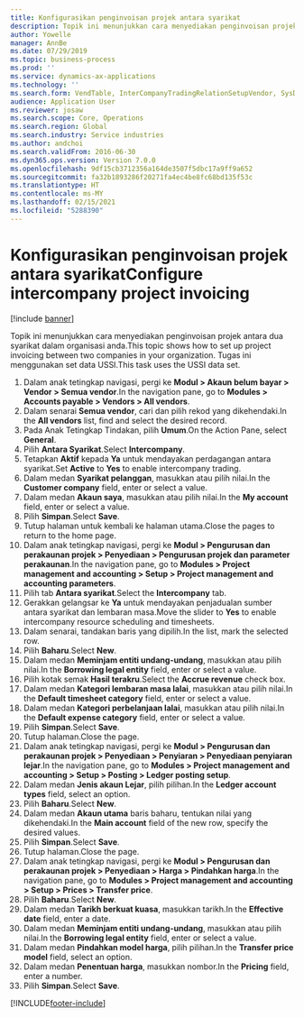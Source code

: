 ```yaml
---
title: Konfigurasikan penginvoisan projek antara syarikat
description: Topik ini menunjukkan cara menyediakan penginvoisan projek antara dua syarikat dalam organisasi anda.
author: Yowelle
manager: AnnBe
ms.date: 07/29/2019
ms.topic: business-process
ms.prod: ''
ms.service: dynamics-ax-applications
ms.technology: ''
ms.search.form: VendTable, InterCompanyTradingRelationSetupVendor, SysDataAreaSelectLookup, ProjParameters, ProjPosting, ProjTransferPrice
audience: Application User
ms.reviewer: josaw
ms.search.scope: Core, Operations
ms.search.region: Global
ms.search.industry: Service industries
ms.author: andchoi
ms.search.validFrom: 2016-06-30
ms.dyn365.ops.version: Version 7.0.0
ms.openlocfilehash: 9df15cb3712356a164de3507f5dbc17a9ff9a652
ms.sourcegitcommit: fa32b1893286f20271fa4ec4be8fc68bd135f53c
ms.translationtype: HT
ms.contentlocale: ms-MY
ms.lasthandoff: 02/15/2021
ms.locfileid: "5288390"
---
```

# <a name="configure-intercompany-project-invoicing"></a><span data-ttu-id="c5fd6-103">Konfigurasikan penginvoisan projek antara syarikat</span><span class="sxs-lookup"><span data-stu-id="c5fd6-103">Configure intercompany project invoicing</span></span>

[!include [banner](../../includes/banner.md)]

<span data-ttu-id="c5fd6-104">Topik ini menunjukkan cara menyediakan penginvoisan projek antara dua syarikat dalam organisasi anda.</span><span class="sxs-lookup"><span data-stu-id="c5fd6-104">This topic shows how to set up project invoicing between two companies in your organization.</span></span> <span data-ttu-id="c5fd6-105">Tugas ini menggunakan set data USSI.</span><span class="sxs-lookup"><span data-stu-id="c5fd6-105">This task uses the USSI data set.</span></span>

1. <span data-ttu-id="c5fd6-106">Dalam anak tetingkap navigasi, pergi ke **Modul > Akaun belum bayar > Vendor > Semua vendor**.</span><span class="sxs-lookup"><span data-stu-id="c5fd6-106">In the navigation pane, go to **Modules > Accounts payable > Vendors > All vendors**.</span></span>
2. <span data-ttu-id="c5fd6-107">Dalam senarai **Semua vendor**, cari dan pilih rekod yang dikehendaki.</span><span class="sxs-lookup"><span data-stu-id="c5fd6-107">In the **All vendors** list, find and select the desired record.</span></span>
3. <span data-ttu-id="c5fd6-108">Pada Anak Tetingkap Tindakan, pilih **Umum**.</span><span class="sxs-lookup"><span data-stu-id="c5fd6-108">On the Action Pane, select **General**.</span></span>
4. <span data-ttu-id="c5fd6-109">Pilih **Antara Syarikat**.</span><span class="sxs-lookup"><span data-stu-id="c5fd6-109">Select **Intercompany**.</span></span>
5. <span data-ttu-id="c5fd6-110">Tetapkan **Aktif** kepada **Ya** untuk mendayakan perdagangan antara syarikat.</span><span class="sxs-lookup"><span data-stu-id="c5fd6-110">Set **Active** to **Yes** to enable intercompany trading.</span></span>
6. <span data-ttu-id="c5fd6-111">Dalam medan **Syarikat pelanggan**, masukkan atau pilih nilai.</span><span class="sxs-lookup"><span data-stu-id="c5fd6-111">In the **Customer company** field, enter or select a value.</span></span>
7. <span data-ttu-id="c5fd6-112">Dalam medan **Akaun saya**, masukkan atau pilih nilai.</span><span class="sxs-lookup"><span data-stu-id="c5fd6-112">In the **My account** field, enter or select a value.</span></span>
8. <span data-ttu-id="c5fd6-113">Pilih **Simpan**.</span><span class="sxs-lookup"><span data-stu-id="c5fd6-113">Select **Save**.</span></span>
9. <span data-ttu-id="c5fd6-114">Tutup halaman untuk kembali ke halaman utama.</span><span class="sxs-lookup"><span data-stu-id="c5fd6-114">Close the pages to return to the home page.</span></span>
10. <span data-ttu-id="c5fd6-115">Dalam anak tetingkap navigasi, pergi ke **Modul > Pengurusan dan perakaunan projek > Penyediaan > Pengurusan projek dan parameter perakaunan**.</span><span class="sxs-lookup"><span data-stu-id="c5fd6-115">In the navigation pane, go to **Modules > Project management and accounting > Setup > Project management and accounting parameters**.</span></span>
11. <span data-ttu-id="c5fd6-116">Pilih tab **Antara syarikat**.</span><span class="sxs-lookup"><span data-stu-id="c5fd6-116">Select the **Intercompany** tab.</span></span>
12. <span data-ttu-id="c5fd6-117">Gerakkan gelangsar ke **Ya** untuk mendayakan penjadualan sumber antara syarikat dan lembaran masa.</span><span class="sxs-lookup"><span data-stu-id="c5fd6-117">Move the slider to **Yes** to enable intercompany resource scheduling and timesheets.</span></span>
13. <span data-ttu-id="c5fd6-118">Dalam senarai, tandakan baris yang dipilih.</span><span class="sxs-lookup"><span data-stu-id="c5fd6-118">In the list, mark the selected row.</span></span>
14. <span data-ttu-id="c5fd6-119">Pilih **Baharu**.</span><span class="sxs-lookup"><span data-stu-id="c5fd6-119">Select **New**.</span></span>
15. <span data-ttu-id="c5fd6-120">Dalam medan **Meminjam entiti undang-undang**, masukkan atau pilih nilai.</span><span class="sxs-lookup"><span data-stu-id="c5fd6-120">In the **Borrowing legal entity** field, enter or select a value.</span></span>
16. <span data-ttu-id="c5fd6-121">Pilih kotak semak **Hasil terakru**.</span><span class="sxs-lookup"><span data-stu-id="c5fd6-121">Select the **Accrue revenue** check box.</span></span>
17. <span data-ttu-id="c5fd6-122">Dalam medan **Kategori lembaran masa lalai**, masukkan atau pilih nilai.</span><span class="sxs-lookup"><span data-stu-id="c5fd6-122">In the **Default timesheet category** field, enter or select a value.</span></span>
18. <span data-ttu-id="c5fd6-123">Dalam medan **Kategori perbelanjaan lalai**, masukkan atau pilih nilai.</span><span class="sxs-lookup"><span data-stu-id="c5fd6-123">In the **Default expense category** field, enter or select a value.</span></span>
19. <span data-ttu-id="c5fd6-124">Pilih **Simpan**.</span><span class="sxs-lookup"><span data-stu-id="c5fd6-124">Select **Save**.</span></span>
20. <span data-ttu-id="c5fd6-125">Tutup halaman.</span><span class="sxs-lookup"><span data-stu-id="c5fd6-125">Close the page.</span></span>
21. <span data-ttu-id="c5fd6-126">Dalam anak tetingkap navigasi, pergi ke **Modul > Pengurusan dan perakaunan projek > Penyediaan > Penyiaran > Penyediaan penyiaran lejar**.</span><span class="sxs-lookup"><span data-stu-id="c5fd6-126">In the navigation pane, go to **Modules > Project management and accounting > Setup > Posting > Ledger posting setup**.</span></span>
22. <span data-ttu-id="c5fd6-127">Dalam medan **Jenis akaun Lejar**, pilih pilihan.</span><span class="sxs-lookup"><span data-stu-id="c5fd6-127">In the **Ledger account types** field, select an option.</span></span>
23. <span data-ttu-id="c5fd6-128">Pilih **Baharu**.</span><span class="sxs-lookup"><span data-stu-id="c5fd6-128">Select **New**.</span></span>
24. <span data-ttu-id="c5fd6-129">Dalam medan **Akaun utama** baris baharu, tentukan nilai yang dikehendaki.</span><span class="sxs-lookup"><span data-stu-id="c5fd6-129">In the **Main account** field of the new row, specify the desired values.</span></span>
25. <span data-ttu-id="c5fd6-130">Pilih **Simpan**.</span><span class="sxs-lookup"><span data-stu-id="c5fd6-130">Select **Save**.</span></span>
26. <span data-ttu-id="c5fd6-131">Tutup halaman.</span><span class="sxs-lookup"><span data-stu-id="c5fd6-131">Close the page.</span></span>
27. <span data-ttu-id="c5fd6-132">Dalam anak tetingkap navigasi, pergi ke **Modul > Pengurusan dan perakaunan projek > Penyediaan > Harga > Pindahkan harga**.</span><span class="sxs-lookup"><span data-stu-id="c5fd6-132">In the navigation pane, go to **Modules > Project management and accounting > Setup > Prices > Transfer price**.</span></span>
28. <span data-ttu-id="c5fd6-133">Pilih **Baharu**.</span><span class="sxs-lookup"><span data-stu-id="c5fd6-133">Select **New**.</span></span>
29. <span data-ttu-id="c5fd6-134">Dalam medan **Tarikh berkuat kuasa**, masukkan tarikh.</span><span class="sxs-lookup"><span data-stu-id="c5fd6-134">In the **Effective date** field, enter a date.</span></span>
30. <span data-ttu-id="c5fd6-135">Dalam medan **Meminjam entiti undang-undang**, masukkan atau pilih nilai.</span><span class="sxs-lookup"><span data-stu-id="c5fd6-135">In the **Borrowing legal entity** field, enter or select a value.</span></span>
31. <span data-ttu-id="c5fd6-136">Dalam medan **Pindahkan model harga**, pilih pilihan.</span><span class="sxs-lookup"><span data-stu-id="c5fd6-136">In the **Transfer price model** field, select an option.</span></span>
32. <span data-ttu-id="c5fd6-137">Dalam medan **Penentuan harga**, masukkan nombor.</span><span class="sxs-lookup"><span data-stu-id="c5fd6-137">In the **Pricing** field, enter a number.</span></span>
33. <span data-ttu-id="c5fd6-138">Pilih **Simpan**.</span><span class="sxs-lookup"><span data-stu-id="c5fd6-138">Select **Save**.</span></span>



[!INCLUDE[footer-include](../../includes/footer-banner.md)]